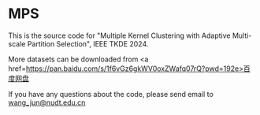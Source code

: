 # MPS

This is the source code for "Multiple Kernel Clustering with Adaptive Multi-scale Partition Selection", IEEE TKDE 2024.

More datasets can be downloaded from <a href=https://pan.baidu.com/s/1f6vGz6gkWV0oxZWafq07rQ?pwd=192e>百度网盘</a>

If you have any questions about the code, please send email to wang_jun@nudt.edu.cn

